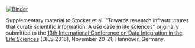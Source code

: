 [![Binder](https://mybinder.org/badge_logo.svg)](https://mybinder.org/v2/gh/TIBHannover/orkg-lsuc-jn/master)

Supplementary material to Stocker et al. "Towards research infrastructures that curate scientific information: A use case in life sciences" originally submitted to the [13th International Conference on Data Integration in the Life Sciences](https://events.tib.eu/dils2018/) (DILS 2018), November 20-21, Hannover, Germany.